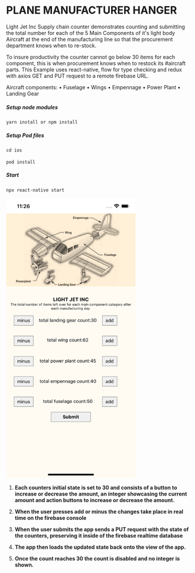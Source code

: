 # PLANE MANUFACTURER HANGER

Light Jet Inc Supply chain counter demonstrates counting and submitting the total number for each of the 5 Main Components of it's light body Aircraft at the end of the manufacturing line so that the procurement department knows when to re-stock.

To insure productivity the counter cannot go below 30 items for each component, this is when procurement knows when to restock its #aircraft parts.
This Example uses react-native, flow for type checking and redux with axios GET and PUT request to a remote firebase URL.

Aircraft components:
• Fuselage
• Wings
• Empennage
• Power Plant
• Landing Gear

##### Setup node modules

```
yarn install or npm install
```

##### Setup Pod files

```
cd ios

pod install
```

##### Start

```
npx react-native start
```

<img src="./assets/image.png" width="350" alt="./assets/image.png">

1. **Each counters initial state is set to 30 and consists of a button to increase or decrease the amount, an integer showcasing the current amount and action buttons to increase or decrease the amount.**

2. **When the user presses add or minus the changes take place in real time on the firebase console**

3. **When the user submits the app sends a PUT request with the state of the counters, preserving it inside of the firebase realtime database**

4. **The app then loads the updated state back onto the view of the app.**

5. **Once the count reaches 30 the count is disabled and no integer is shown.**
